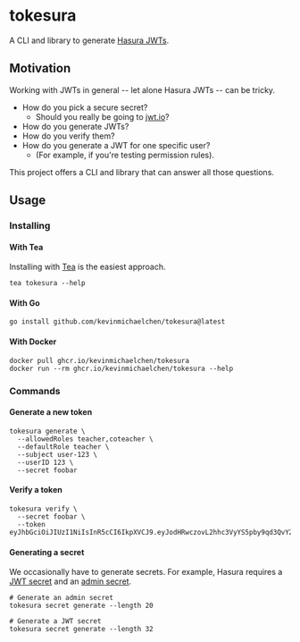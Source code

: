 # tokesura

A CLI and library to generate [Hasura JWTs][hasura-jwt].

[hasura-jwt]: https://hasura.io/docs/latest/auth/authentication/jwt

## Motivation

Working with JWTs in general -- let alone Hasura JWTs -- can be tricky.

- How do you pick a secure secret?
  - Should you really be going to [jwt.io][jwt-io]?
- How do you generate JWTs?
- How do you verify them?
- How do you generate a JWT for one specific user?
  - (For example, if you're testing permission rules).

This project offers a CLI and library that can answer all those questions.

[jwt-io]: https://jwt.io

## Usage

### Installing

#### With Tea

Installing with [Tea][tea] is the easiest approach.

```
tea tokesura --help
```

[tea]: https://tea.xyz/

#### With Go

```shell
go install github.com/kevinmichaelchen/tokesura@latest
```

#### With Docker

```shell
docker pull ghcr.io/kevinmichaelchen/tokesura
docker run --rm ghcr.io/kevinmichaelchen/tokesura --help
```

### Commands

#### Generate a new token

```shell
tokesura generate \
  --allowedRoles teacher,coteacher \
  --defaultRole teacher \
  --subject user-123 \
  --userID 123 \
  --secret foobar
```

#### Verify a token

```shell
tokesura verify \
  --secret foobar \
  --token eyJhbGciOiJIUzI1NiIsInR5cCI6IkpXVCJ9.eyJodHRwczovL2hhc3VyYS5pby9qd3QvY2xhaW1zIjp7IngtaGFzdXJhLWFsbG93ZWQtcm9sZXMiOlsidGVhY2hlciIsImNvdGVhY2hlciJdLCJ4LWhhc3VyYS1kZWZhdWx0LXJvbGUiOiJ0ZWFjaGVyIiwieC1oYXN1cmEtdXNlci1pZCI6IjEyMyJ9LCJpYXQiOjE2OTQ4MDM3NzgsInN1YiI6InVzZXItMTIzIn0.H1S_Uqk7u0KLBRIIP2hvCP6oV4udpfQFj2803t5NFAI
```

#### Generating a secret

We occasionally have to generate secrets. For example, Hasura requires a [JWT
secret][jwt-secret] and an [admin secret][admin-secret].

[jwt-secret]:
  https://hasura.io/docs/latest/deployment/graphql-engine-flags/reference/#jwt-secret
[admin-secret]:
  https://hasura.io/docs/latest/deployment/graphql-engine-flags/reference/#admin-secret-key

```shell
# Generate an admin secret
tokesura secret generate --length 20

# Generate a JWT secret
tokesura secret generate --length 32
```
